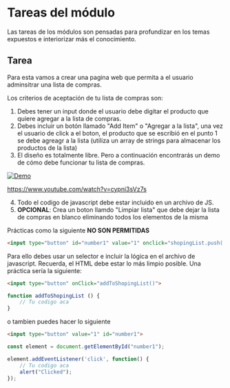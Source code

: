 # Tareas del módulo

Las tareas de los módulos son pensadas para profundizar en los temas expuestos e interiorizar más el conocimiento. 

## Tarea

Para esta vamos a crear una pagina web que permita a el usuario adminsitrar una lista de compras.

Los criterios de aceptación de tu lista de compras son:

1. Debes tener un input donde el usuario debe digitar el producto que quiere agregar a la lista de compras.
2. Debes incluir un botón llamado "Add Item" o "Agregar a la lista", una vez el usuario de click a el boton, el producto que se escribió en el punto 1 se debe agreagr a la lista (utiliza un array de strings para almacenar los productos de la lista)
3. El diseño es totalmente libre. Pero a continuación encontrarás un demo de cómo debe funcionar tu lista de compras. 

[![Demo](https://img.youtube.com/vi/cypni3sVz7s/1.jpg)](https://www.youtube.com/watch?v=cypni3sVz7s)

https://www.youtube.com/watch?v=cypni3sVz7s


4. Todo el codigo de javascript debe estar incluido en un archivo de JS. 
5. **OPCIONAL**: Crea un boton llamdo "Limpiar lista" que debe dejar la lista de compras en blanco eliminando todos los elementos de la misma

Prácticas como la siguiente **NO SON PERMITIDAS**

```html
<input type="button" id="number1" value="1" onclick="shopingList.push('Item')">
```

Para ello debes usar un selector e incluir la lógica en el archivo de javascript. Recuerda, el HTML debe estar lo más limpio posible. Una práctica sería la siguiente:

```html
<input type="button" onClick="addToShopingList()">
```

```javascript 
function addToShopingList () {
    // Tu codigo aca
}
```

o tambien puedes hacer lo siguiente


```html
<input type="button" value="1" id="number1">
```

```javascript 
const element = document.getElementById("number1");

element.addEventListener('click', function() {
    // Tu codigo aca
    alert("Clicked");
});
```